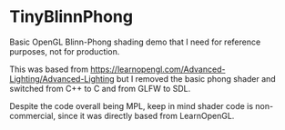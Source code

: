 # TinyBlinnPhong
Basic OpenGL Blinn-Phong shading demo that I need for reference purposes, not for production.

This was based from https://learnopengl.com/Advanced-Lighting/Advanced-Lighting but I removed the basic phong shader and switched from C++ to C and from GLFW to SDL.

Despite the code overall being MPL, keep in mind shader code is non-commercial, since it was directly based from LearnOpenGL.
